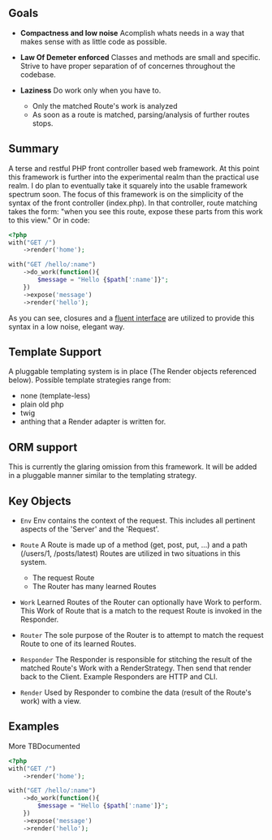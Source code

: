 ## Goals

* **Compactness and low noise**
Acomplish whats needs in a way that makes sense with as little code as possible.

* **Law Of Demeter enforced**
Classes and methods are small and specific.  Strive to have proper separation of of concernes throughout the codebase.  

* **Laziness**
Do work only when you have to.

  * Only the matched Route's work is analyzed
  * As soon as a route is matched, parsing/analysis of further routes stops.

## Summary
A terse and restful PHP front controller based web framework.
At this point this framework is further into the experimental realm than the practical use realm.  I do plan to eventually take it squarely into the usable framework spectrum soon.
The focus of this framework is on the simplicity of the syntax of the front controller (index.php).
In that controller, route matching takes the form:
    "when you see this route, expose these parts from this work to this view."
Or in code:

``` php
<?php
with("GET /")
	->render('home');

with("GET /hello/:name")
	->do_work(function(){
		$message = "Hello {$path[':name']}";
	})
	->expose('message')
	->render('hello');
```

As you can see, closures and a [fluent interface](http://martinfowler.com/bliki/FluentInterface.html) are utilized to provide this syntax in a low noise, elegant way.

## Template Support 
A pluggable templating system is in place (The Render objects referenced below).
Possible template strategies range from:

* none (template-less)
* plain old php
* twig
* anthing that a Render adapter is written for.

## ORM support
This is currently the glaring omission from this framework.  It will be added in a pluggable manner similar to the templating strategy.

## Key Objects

* `Env`
Env contains the context of the request.  This includes all pertinent aspects of the 'Server' and the 'Request'. 

* `Route`
A Route is made up of a method (get, post, put, ...) and a path (/users/1, /posts/latest)
Routes are utilized in two situations in this system.

  * The request Route
  * The Router has many learned Routes

* `Work`
Learned Routes of the Router can optionally have Work to perform.  This Work of Route that is a
match to the request Route is invoked in the Responder.

* `Router`
The sole purpose of the Router is to attempt to match the request Route to one of its learned Routes.

* `Responder`
The Responder is responsible for stitching the result of the matched Route's Work with a RenderStrategy.  Then
send that render back to the Client.
Example Responders are HTTP and CLI.

* `Render`
Used by Responder to combine the data (result of the Route's work) with a view.

## Examples

More TBDocumented

``` php
<?php
with("GET /")
	->render('home');

with("GET /hello/:name")
	->do_work(function(){
		$message = "Hello {$path[':name']}";
	})
	->expose('message')
	->render('hello');
```